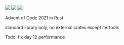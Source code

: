 ![](https://img.shields.io/badge/day%20📅-19-blue)
![](https://img.shields.io/badge/stars%20⭐-36-yellow)
![](https://img.shields.io/badge/days%20completed-18-red)

Advent of Code 2021 in Rust

standard library only, no external crates except itertools

Todo: fix day 12 performance